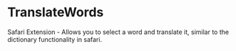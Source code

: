 TranslateWords
==============

Safari Extension - Allows you to select a word and translate it, similar to the dictionary functionality in safari.
